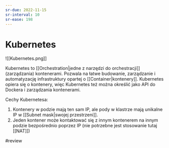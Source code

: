```yaml
---
sr-due: 2022-11-15
sr-interval: 10
sr-ease: 198
---
```


# Kubernetes

![[Kubernetes.png]]

Kubernetes to [[Orchestration|jedne z narzędzi do orchestracji]] (zarządzania) kontenerami. 
Pozwala na łatwe budowanie, zarządzanie i automatyzację infrastruktury opartej o [[Container|kontenery]].
Kubernetes opiera się o kontenery, więc Kubernetes też można określić jako API do Dockera i zarządzania kontenerami.

Cechy Kubernetesa:
1. Kontenery w podzie mają ten sam IP, ale pody w klastrze mają unikalne IP w [[Subnet mask|swojej przestrzeni]].
2. Jeden kontener może kontaktować się z innym kontenerem na innym podzie bezpośrednio poprzez IP (nie potrzebne jest stosowanie tutaj [[NAT]])

#review